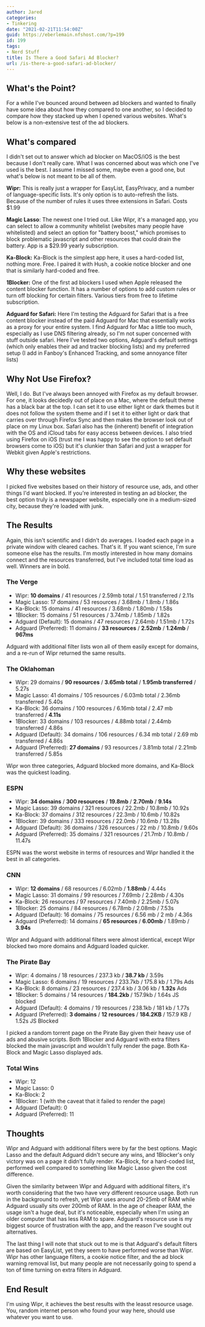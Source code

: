 ```yaml
---
author: Jared
categories:
- Tinkering
date: "2021-02-21T11:54:00Z"
guid: https://eberlemain.nfshost.com/?p=199
id: 199
tags:
- Nerd Stuff
title: Is There a Good Safari Ad Blocker?
url: /is-there-a-good-safari-ad-blocker/
---
```

<!-- wp:heading -->
<h2>What's the Point?</h2>
<!-- /wp:heading -->

<!-- wp:paragraph -->
<p>For a while I've bounced around between ad blockers and wanted to finally have some idea about how they compared to one another, so I decided to compare how they stacked up when I opened various websites. What's below is a non-extensive test of the ad blockers.</p>
<!-- /wp:paragraph -->

<!-- wp:heading -->
<h2>What's compared</h2>
<!-- /wp:heading -->

<!-- wp:paragraph -->
<p>I didn't set out to answer which ad blocker on MacOS/iOS is the best because I don't really care. What I was concerned about was which one I've used is the best. I assume I missed some, maybe even a good one, but what's below is not meant to be all of them.</p>
<!-- /wp:paragraph -->

<!-- wp:paragraph -->
<p><strong>Wipr:</strong> This is really just a wrapper for EasyList, EasyPrivacy, and a number of language-specific lists. It's only option is to auto-refresh the lists. Because of the number of rules it uses three extensions in Safari. Costs $1.99</p>
<!-- /wp:paragraph -->

<!-- wp:paragraph -->
<p><strong>Magic Lasso</strong>: The newest one I tried out. Like Wipr, it's a managed app, you can select to allow a community whitelist (websites many people have whitelisted) and select an option for "battery boost," which promises to block problematic javascript and other resources that could drain the battery. App is a $29.99 yearly subscription.</p>
<!-- /wp:paragraph -->

<!-- wp:paragraph -->
<p><strong>Ka-Block:</strong> Ka-Block is the simplest app here, it uses a hard-coded list, nothing more. Free. I paired it with Hush, a cookie notice blocker and one that is similarly hard-coded and free.</p>
<!-- /wp:paragraph -->

<!-- wp:paragraph -->
<p><strong>1Blocker:</strong> One of the first ad blockers I used when Apple released the content blocker function. It has a number of options to add custom rules or turn off blocking for certain filters. Various tiers from free to lifetime subscription.</p>
<!-- /wp:paragraph -->

<!-- wp:paragraph -->
<p><strong>Adguard for Safari:</strong> Here I'm testing the Adguard for Safari that is a free content blocker instead of the paid Adguard for Mac that essentially works as a proxy for your entire system. I find Adguard for Mac a little too much, especially as I use DNS filtering already, so I'm not super concerned with stuff outside safari. Here I've tested two options, Adguard's default settings (which only enables their ad and tracker blocking lists) and my preferred setup (I add in Fanboy's Enhanced Tracking, and some annoyance filter lists)</p>
<!-- /wp:paragraph -->

<!-- wp:heading -->
<h2>Why Not Use Firefox?</h2>
<!-- /wp:heading -->

<!-- wp:paragraph -->
<p>Well, I do. But I've always been annoyed with Firefox as my default browser. For one, it looks decidedly out of place on a Mac, where the default theme has a black bar at the top. I can set it to use either light or dark themes but it does not follow the system theme and if I set it to either light or dark that carries over through Firefox Sync and then makes the browser look out of place on my Linux box. Safari also has the (inherent) benefit of integration with the OS and iCloud tabs for easy access between devices. I also tried using Firefox on iOS (trust me I was happy to see the option to set default browsers come to iOS) but it's clunkier than Safari and just a wrapper for Webkit given Apple's restrictions.</p>
<!-- /wp:paragraph -->

<!-- wp:heading -->
<h2>Why these websites</h2>
<!-- /wp:heading -->

<!-- wp:paragraph -->
<p>I picked five websites based on their history of resource use, ads, and other things I'd want blocked. If you're interested in testing an ad blocker, the best option truly is a newspaper website, especially one in a medium-sized city, because they're loaded with junk.</p>
<!-- /wp:paragraph -->

<!-- wp:heading -->
<h2>The Results</h2>
<!-- /wp:heading -->

<!-- wp:paragraph -->
<p>Again, this isn't scientific and I didn't do averages. I loaded each page in a private window with cleared caches. That's it. If you want science, I'm sure someone else has the results. I'm mostly interested in how many domains connect and the resources transferred, but I've included total time load as well. Winners are in bold.</p>
<!-- /wp:paragraph -->

<!-- wp:heading {"level":3} -->
<h3>The Verge</h3>
<!-- /wp:heading -->

<!-- wp:list -->
<ul><li>Wipr: <strong>10 domains</strong> / 41 resources / 2.59mb total / 1.51 transferred / 2.11s</li><li>Magic Lasso: 17 domains / 53 resources / 3.68mb / 1.8mb / 1.86s</li><li>Ka-Block: 15 domains / 41 resources / 3.68mb / 1.80mb / 1.58s</li><li>1Blocker: 15 domains / 51 resources / 3.74mb / 1.85mb / 1.82s</li><li>Adguard (Default): 15 domains / 47 resources / 2.64mb / 1.51mb / 1.72s</li><li>Adguard (Preferred): 11 domains / <strong>33 resources</strong> / <strong>2.52mb</strong> / <strong>1.24mb</strong> / <strong>967ms</strong></li></ul>
<!-- /wp:list -->

<!-- wp:paragraph -->
<p>Adguard with additional filter lists won all of them easily except for domains, and a re-run of Wipr returned the same results.</p>
<!-- /wp:paragraph -->

<!-- wp:heading {"level":3} -->
<h3>The Oklahoman</h3>
<!-- /wp:heading -->

<!-- wp:list -->
<ul><li>Wipr: 29 domains / <strong>90 resources</strong> / <strong>3.65mb total</strong> / <strong>1.95mb transferred</strong> / 5.27s</li><li>Magic Lasso: 41 domains / 105 resources / 6.03mb total / 2.36mb transferred / 5.40s</li><li>Ka-Block: 36 domains / 100 resources / 6.16mb total / 2.47 mb transferred / <strong>4.11s</strong></li><li>1Blocker: 33 domains / 103 resources / 4.88mb total / 2.44mb transferred / 4.86s</li><li>Adguard (Default): 34 domains / 106 resources / 6.34 mb total / 2.69 mb transferred / 4.86s</li><li>Adguard (Preferred): <strong>27 domains</strong> / 93 resources / 3.81mb total / 2.21mb transferred / 5.85s</li></ul>
<!-- /wp:list -->

<!-- wp:paragraph -->
<p>Wipr won three categories, Adguard blocked more domains, and Ka-Block was the quickest loading.</p>
<!-- /wp:paragraph -->

<!-- wp:heading {"level":3} -->
<h3>ESPN</h3>
<!-- /wp:heading -->

<!-- wp:list -->
<ul><li>Wipr: <strong>34 domains</strong> / <strong>300 resources</strong> / <strong>19.8mb</strong> / <strong>2.70mb</strong> / <strong>9.14s</strong></li><li>Magic Lasso: 39 domains / 321 resources / 22.2mb / 10.8mb / 10.92s</li><li>Ka-Block: 37 domains / 312 resources / 22.3mb / 10.6mb / 10.82s</li><li>1Blocker: 39 domains / 333 resources / 22.0mb / 10.6mb / 13.28s</li><li>Adguard (Default): 36 domains / 326 resources / 22 mb / 10.8mb / 9.60s</li><li>Adguard (Preferred): 35 domains / 321 resources / 21.7mb / 10.8mb / 11.47s</li></ul>
<!-- /wp:list -->

<!-- wp:paragraph -->
<p>ESPN was the worst website in terms of resources and Wipr handled it the best in all categories.</p>
<!-- /wp:paragraph -->

<!-- wp:heading {"level":3} -->
<h3>CNN</h3>
<!-- /wp:heading -->

<!-- wp:list -->
<ul><li>Wipr: <strong>12 domains</strong> / 68 resources / 6.02mb / <strong>1.88mb</strong> / 4.44s</li><li>Magic Lasso: 31 domains / 99 resources / 7.69mb / 2.28mb / 4.30s</li><li>Ka-Block: 26 resources / 97 resources / 7.40mb / 2.25mb / 5.07s</li><li>1Blocker: 25 domains / 84 resources / 6.78mb / 2.08mb / 7.53s</li><li>Adguard (Default): 16 domains / 75 resources / 6.56 mb / 2 mb / 4.36s</li><li>Adguard (Preferred): 14 domains / <strong>65 resources</strong> / <strong>6.00mb</strong> / 1.89mb / <strong>3.94s</strong></li></ul>
<!-- /wp:list -->

<!-- wp:paragraph -->
<p>Wipr and Adguard with additional filters were almost identical, except Wipr blocked two more domains and Adguard loaded quicker.</p>
<!-- /wp:paragraph -->

<!-- wp:heading {"level":3} -->
<h3>The Pirate Bay</h3>
<!-- /wp:heading -->

<!-- wp:list -->
<ul><li>Wipr: 4 domains / 18 resources / 237.3 kb / <strong>38.7 kb</strong> / 3.59s</li><li>Magic Lasso: 6 domains / 19 resources / 233.7kb / 175.8 kb / 1.79s Ads</li><li>Ka-Block: 8 domains / 23 resources / 237.4 kb / 3.06 kb / <strong>1.32s</strong> Ads</li><li>1Blocker: 5 domains / 14 resources / <strong>184.2kb</strong> / 157.9kb / 1.64s JS blocked</li><li>Adguard (Default): 4 domains / 19 resources / 238.1kb / 181 kb / 1.77s</li><li>Adguard (Preferred): <strong>3 domains</strong> / <strong>12 resources</strong> / <strong>184.2KB</strong> / 157.9 KB / 1.52s JS Blocked</li></ul>
<!-- /wp:list -->

<!-- wp:paragraph -->
<p>I picked a random torrent page on the Pirate Bay given their heavy use of ads and abusive scripts. Both 1Blocker and Adguard with extra filters blocked the main javascript and wouldn't fully render the page. Both Ka-Block and Magic Lasso displayed ads.</p>
<!-- /wp:paragraph -->

<!-- wp:heading {"level":3} -->
<h3>Total Wins</h3>
<!-- /wp:heading -->

<!-- wp:list -->
<ul><li>Wipr: 12</li><li>Magic Lasso: 0</li><li>Ka-Block: 2</li><li>1Blocker: 1 (with the caveat that it failed to render the page)</li><li>Adguard (Default): 0</li><li>Adguard (Preferred): 11</li></ul>
<!-- /wp:list -->

<!-- wp:heading -->
<h2>Thoughts</h2>
<!-- /wp:heading -->

<!-- wp:paragraph -->
<p>Wipr and Adguard with additional filters were by far the best options. Magic Lasso and the default Adguard didn't secure any wins, and 1Blocker's only victory was on a page it didn't fully render. Ka-Block, for a hard-coded list, performed well compared to something like Magic Lasso given the cost difference.</p>
<!-- /wp:paragraph -->

<!-- wp:paragraph -->
<p>Given the similarity between Wipr and Adguard with additional filters, it's worth considering that the two have very different resource usage. Both run in the background to refresh, yet Wipr uses around 20-25mb of RAM while Adguard usually sits over 200mb of RAM. In the age of cheaper RAM, the usage isn't a huge deal, but it's noticeable, especially when I'm using an older computer that has less RAM to spare. Adguard's resource use is my biggest source of frustration with the app, and the reason I've sought out alternatives.</p>
<!-- /wp:paragraph -->

<!-- wp:paragraph -->
<p>The last thing I will note that stuck out to me is that Adguard's default filters are based on EasyList, yet they seem to have performed worse than Wipr. Wipr has other language filters, a cookie notice filter, and the ad block warning removal list, but many people are not necessarily going to spend a ton of time turning on extra filters in Adguard.</p>
<!-- /wp:paragraph -->

<!-- wp:heading -->
<h2>End Result</h2>
<!-- /wp:heading -->

<!-- wp:paragraph -->
<p>I'm using Wipr, it achieves the best results with the leasst resource usage. You, random internet person who found your way here, should use whatever you want to use.</p>
<!-- /wp:paragraph -->